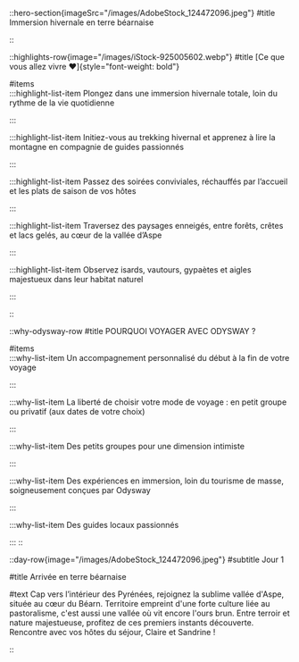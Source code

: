 ::hero-section{imageSrc="/images/AdobeStock_124472096.jpeg"}
#title
Immersion hivernale en terre béarnaise

::

::highlights-row{image="/images/iStock-925005602.webp"}
#title
[Ce que vous allez vivre ❤️️]{style="font-weight: bold"}

#items  
  :::highlight-list-item
  Plongez dans une immersion hivernale totale, loin du rythme de la vie quotidienne
  
  :::
  
  :::highlight-list-item
  Initiez-vous au trekking hivernal et apprenez à lire la montagne en compagnie de guides passionnés
  
  :::
  
  :::highlight-list-item
  Passez des soirées conviviales, réchauffés par l’accueil et les plats de saison de vos hôtes
  
  :::

  :::highlight-list-item
  Traversez des paysages enneigés, entre forêts, crêtes et lacs gelés, au cœur de la vallée d’Aspe
  
  :::

  :::highlight-list-item
  Observez isards, vautours, gypaètes et aigles majestueux dans leur habitat naturel
  
  :::

::

::why-odysway-row
#title
POURQUOI VOYAGER AVEC ODYSWAY ?
  
#items  
  :::why-list-item
  Un accompagnement personnalisé du début à la fin de votre voyage
  
  :::
  
  :::why-list-item
  La liberté de choisir votre mode de voyage : en petit groupe ou privatif (aux dates de votre choix)
  
  :::
  
  :::why-list-item
  Des petits groupes pour une dimension intimiste
  
  :::

  :::why-list-item
  Des expériences en immersion, loin du tourisme de masse, soigneusement conçues par Odysway
  
  :::

  :::why-list-item
  Des guides locaux passionnés
  
  :::
::

::day-row{image="/images/AdobeStock_124472096.jpeg"}
#subtitle
Jour 1

#title
Arrivée en terre béarnaise

#text
Cap vers l’intérieur des Pyrénées, rejoignez la sublime vallée d'Aspe, située au cœur du Béarn. Territoire empreint d'une forte culture liée au pastoralisme, c'est aussi une vallée où vit encore l'ours brun. Entre terroir et nature majestueuse, profitez de ces premiers instants découverte. Rencontre avec vos hôtes du séjour, Claire et Sandrine !

::